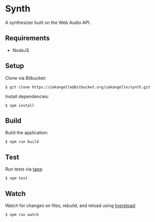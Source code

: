# Synth

A synthesizer built on the Web Audio API.

## Requirements
+ NodeJS

## Setup
Clone via Bitbucket:

```
$ git clone https://zakangelle@bitbucket.org/zakangelle/synth.git
```

Install dependencies:

```
$ npm install
```

## Build
Build the application:

```
$ npm run build
```

## Test
Run tests via [tape](https://github.com/substack/tape):

```
$ npm test
```

## Watch
Watch for changes on files, rebuild, and reload using [livereload](https://chrome.google.com/webstore/detail/livereload/jnihajbhpnppcggbcgedagnkighmdlei?hl=en):

```
$ npm run watch
```
